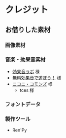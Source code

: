# クレジット

## お借りした素材

### 画像素材

### 音楽・効果音素材

* [効果音ラボ](https://soundeffect-lab.info/) 様
* [無料効果音で遊ぼう！](https://taira-komori.jpn.org/index.html) 様
* [ニコニ・コモンズ](https://commons.nicovideo.jp/) 様
  * tces 様

### フォントデータ

### 製作ツール

* Ren'Py
